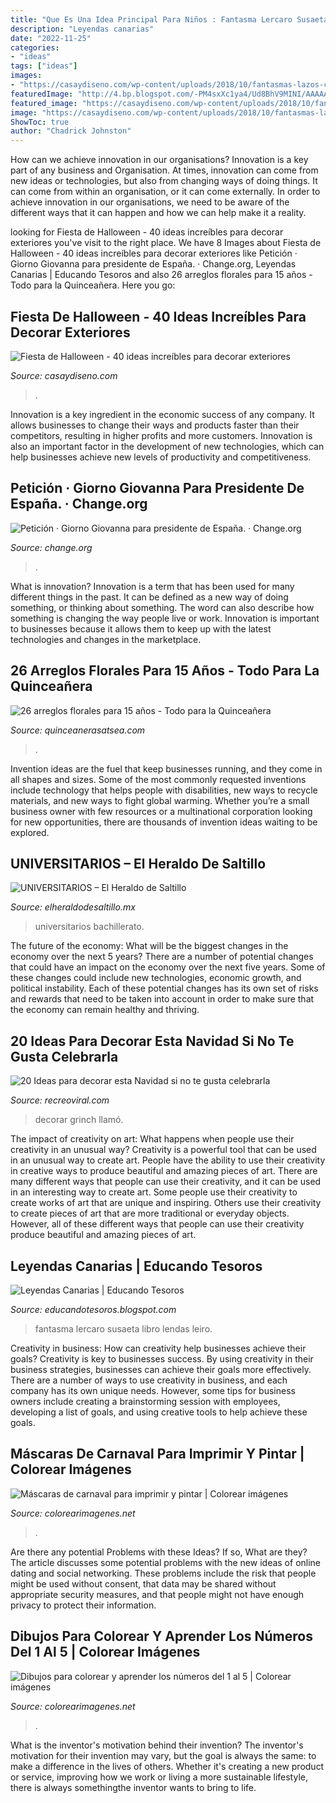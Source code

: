 ```yaml
---
title: "Que Es Una Idea Principal Para Niños : Fantasma Lercaro Susaeta Libro Lendas Leiro"
description: "Leyendas canarias"
date: "2022-11-25"
categories:
- "ideas"
tags: ["ideas"]
images:
- "https://casaydiseno.com/wp-content/uploads/2018/10/fantasmas-lazos-cuello-ideas.jpg"
featuredImage: "http://4.bp.blogspot.com/-PM4sxXc1ya4/Ud8BhV9MINI/AAAAAAAABZU/1IwQ9U62bZA/s1600/el-fantasma-del-palacio-lecaro-leyendas-canarias-9788467720129.jpg"
featured_image: "https://casaydiseno.com/wp-content/uploads/2018/10/fantasmas-lazos-cuello-ideas.jpg"
image: "https://casaydiseno.com/wp-content/uploads/2018/10/fantasmas-lazos-cuello-ideas.jpg"
ShowToc: true
author: "Chadrick Johnston"
---
```



How can we achieve innovation in our organisations?
Innovation is a key part of any business and Organisation. At times, innovation can come from new ideas or technologies, but also from changing ways of doing things. It can come from within an organisation, or it can come externally. In order to achieve innovation in our organisations, we need to be aware of the different ways that it can happen and how we can help make it a reality.

	

		
looking for Fiesta de Halloween - 40 ideas increíbles para decorar exteriores you've visit to the right place. We have 8 Images about Fiesta de Halloween - 40 ideas increíbles para decorar exteriores like Petición · Giorno Giovanna para presidente de España. · Change.org, Leyendas Canarias | Educando Tesoros and also 26 arreglos florales para 15 años - Todo para la Quinceañera. Here you go:
		
    
## Fiesta De Halloween - 40 Ideas Increíbles Para Decorar Exteriores

<img loading=lazy src="https://casaydiseno.com/wp-content/uploads/2018/10/fantasmas-lazos-cuello-ideas.jpg" onerror="this.onerror=null;this.src='https://tse1.mm.bing.net/th?id=OIP.YMYj6VxtpKPJmucV5ZKkwgHaJ3&amp;pid=15.1';" alt="Fiesta de Halloween - 40 ideas increíbles para decorar exteriores">

_Source: casaydiseno.com_

>. 

	

Innovation is a key ingredient in the economic success of any company. It allows businesses to change their ways and products faster than their competitors, resulting in higher profits and more customers. Innovation is also an important factor in the development of new technologies, which can help businesses achieve new levels of productivity and competitiveness.

    
## Petición · Giorno Giovanna Para Presidente De España. · Change.org

<img loading=lazy src="https://assets.change.org/photos/9/ub/da/xcuBDanJuGgSRqa-800x450-noPad.jpg?1588694081" onerror="this.onerror=null;this.src='https://tse2.mm.bing.net/th?id=OIP.VR1JGcPL3edjaz90aLIyhgHaEK&amp;pid=15.1';" alt="Petición · Giorno Giovanna para presidente de España. · Change.org">

_Source: change.org_

>. 

	

What is innovation?
Innovation is a term that has been used for many different things in the past. It can be defined as a new way of doing something, or thinking about something. The word can also describe how something is changing the way people live or work. Innovation is important to businesses because it allows them to keep up with the latest technologies and changes in the marketplace.

    
## 26 Arreglos Florales Para 15 Años - Todo Para La Quinceañera

<img loading=lazy src="http://quinceanerasatsea.com/wp-content/uploads/2016/07/arreglosfloralespara15años_27.jpg" onerror="this.onerror=null;this.src='https://tse3.mm.bing.net/th?id=OIP.5kZPyFuLzP7wvUE4GBc0JwAAAA&amp;pid=15.1';" alt="26 arreglos florales para 15 años - Todo para la Quinceañera">

_Source: quinceanerasatsea.com_

>. 

	

Invention ideas are the fuel that keep businesses running, and they come in all shapes and sizes. Some of the most commonly requested inventions include technology that helps people with disabilities, new ways to recycle materials, and new ways to fight global warming. Whether you’re a small business owner with few resources or a multinational corporation looking for new opportunities, there are thousands of invention ideas waiting to be explored.

    
## UNIVERSITARIOS – El Heraldo De Saltillo

<img loading=lazy src="https://www.elheraldodesaltillo.mx/wp-content/uploads/2020/06/avanza-1320x880.jpg" onerror="this.onerror=null;this.src='https://tse2.mm.bing.net/th?id=OIP.lQ3VvHUecbzp27YNYRg9_QHaE8&amp;pid=15.1';" alt="UNIVERSITARIOS – El Heraldo de Saltillo">

_Source: elheraldodesaltillo.mx_

>universitarios bachillerato. 

	

The future of the economy: What will be the biggest changes in the economy over the next 5 years?
There are a number of potential changes that could have an impact on the economy over the next five years. Some of these changes could include new technologies, economic growth, and political instability. Each of these potential changes has its own set of risks and rewards that need to be taken into account in order to make sure that the economy can remain healthy and thriving.

    
## 20 Ideas Para Decorar Esta Navidad Si No Te Gusta Celebrarla

<img loading=lazy src="https://www.recreoviral.com/wp-content/uploads/2017/12/GRINCH-8.jpg" onerror="this.onerror=null;this.src='https://tse3.mm.bing.net/th?id=OIP.Vy4u3LFrVPKtU061061e_QHaJ4&amp;pid=15.1';" alt="20 Ideas para decorar esta Navidad si no te gusta celebrarla">

_Source: recreoviral.com_

>decorar grinch llamó. 

	

The impact of creativity on art: What happens when people use their creativity in an unusual way?
Creativity is a powerful tool that can be used in an unusual way to create art. People have the ability to use their creativity in creative ways to produce beautiful and amazing pieces of art. There are many different ways that people can use their creativity, and it can be used in an interesting way to create art. Some people use their creativity to create works of art that are unique and inspiring. Others use their creativity to create pieces of art that are more traditional or everyday objects. However, all of these different ways that people can use their creativity produce beautiful and amazing pieces of art.

    
## Leyendas Canarias | Educando Tesoros

<img loading=lazy src="http://4.bp.blogspot.com/-PM4sxXc1ya4/Ud8BhV9MINI/AAAAAAAABZU/1IwQ9U62bZA/s1600/el-fantasma-del-palacio-lecaro-leyendas-canarias-9788467720129.jpg" onerror="this.onerror=null;this.src='https://tse2.mm.bing.net/th?id=OIP.LaQAzOMgT4ipHIPFo0__BAHaHm&amp;pid=15.1';" alt="Leyendas Canarias | Educando Tesoros">

_Source: educandotesoros.blogspot.com_

>fantasma lercaro susaeta libro lendas leiro. 

	

Creativity in business: How can creativity help businesses achieve their goals?
Creativity is key to businesses success. By using creativity in their business strategies, businesses can achieve their goals more effectively. There are a number of ways to use creativity in business, and each company has its own unique needs. However, some tips for business owners include creating a brainstorming session with employees, developing a list of goals, and using creative tools to help achieve these goals.

    
## Máscaras De Carnaval Para Imprimir Y Pintar | Colorear Imágenes

<img loading=lazy src="https://colorearimagenes.net/wp-content/uploads/2015/01/mascaras-carnaval-venecia-002-465x658.gif" onerror="this.onerror=null;this.src='https://tse1.mm.bing.net/th?id=OIP.9kuLIEXCQaG42LVVJbC9RAHaKe&amp;pid=15.1';" alt="Máscaras de carnaval para imprimir y pintar | Colorear imágenes">

_Source: colorearimagenes.net_

>. 

	

Are there any potential Problems with these Ideas? If so, What are they?
The article discusses some potential problems with the new ideas of online dating and social networking. These problems include the risk that people might be used without consent, that data may be shared without appropriate security measures, and that people might not have enough privacy to protect their information.

    
## Dibujos Para Colorear Y Aprender Los Números Del 1 Al 5 | Colorear Imágenes

<img loading=lazy src="https://colorearimagenes.net/wp-content/uploads/2014/11/contarconlosdedos3.gif" onerror="this.onerror=null;this.src='https://tse4.mm.bing.net/th?id=OIP.Ay1EzFX-wsCRx0UML539yQHaKO&amp;pid=15.1';" alt="Dibujos para colorear y aprender los números del 1 al 5 | Colorear imágenes">

_Source: colorearimagenes.net_

>. 

	

What is the inventor's motivation behind their invention?
The inventor's motivation for their invention may vary, but the goal is always the same: to make a difference in the lives of others. Whether it's creating a new product or service, improving how we work or living a more sustainable lifestyle, there is always somethingthe inventor wants to bring to life.

